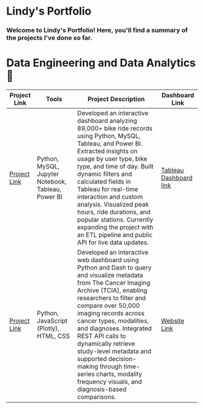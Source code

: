 # Lindy's Portfolio 

### Welcome to Lindy's Portfolio! Here, you'll find a summary of the projects I've done so far.


# Data Engineering and Data Analytics 🚀 

| Project Link | Tools | Project Description | Dashboard Link |
|----------|----------|----------|----------|
| [Project Link](https://github.com/Lindy932/bikeshare-dashboard)    | Python, MySQL, Jupyter Notebook, Tableau, Power BI  | Developed an interactive dashboard analyzing 89,000+ bike ride records using Python, MySQL, Tableau, and Power BI. Extracted insights on usage by user type, bike type, and time of day. Built dynamic filters and calculated fields in Tableau for real-time interaction and custom analysis. Visualized peak hours, ride durations, and popular stations. Currently expanding the project with an ETL pipeline and public API for live data updates.  | [Tableau Dashboard link](https://public.tableau.com/views/BikeshareVisualizationDashboard/Dashboard1?:language=en-US&:sid=&:redirect=auth&:display_count=n&:origin=viz_share_link)    |
| [Project Link](https://github.com/Lindy932/webgen-dashboard)  | Python, JavaScript (Plotly), HTML, CSS    | Developed an interactive web dashboard using Python and Dash to query and visualize metadata from The Cancer Imaging Archive (TCIA), enabling researchers to filter and compare over 50,000 imaging records across cancer types, modalities, and diagnoses. Integrated REST API calls to dynamically retrieve study-level metadata and supported decision-making through time-series charts, modality frequency visuals, and diagnosis-based comparisons.     | [Website Link](https://lindy932.github.io/webgen-dashboard/)    | 

